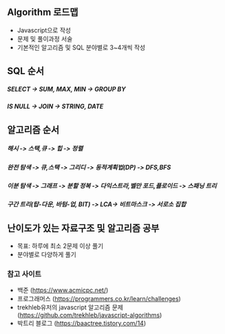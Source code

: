 ## Algorithm 로드맵
+ Javascript으로 작성 
+ 문제 및 풀이과정 서술
+ 기본적인 알고리즘 및 SQL 분야별로 3~4개씩 작성

## SQL 순서
##### SELECT -> SUM, MAX, MIN -> GROUP BY 
##### IS NULL -> JOIN -> STRING, DATE

## 알고리즘 순서
#####   해시 -> 스택,큐 -> 힙 -> 정렬
#####   완전 탐색 -> 큐,스택 -> 그리디 -> 동적계획법(DP) -> DFS,BFS 
#####   이분 탐색 -> 그래프 -> 분할 정복 -> 다익스트라,벨만 포드,플로이드 -> 스패닝 트리
#####   구간 트리(탑-다운, 바텀-업, BIT) -> LCA-> 비트마스크 -> 서로소 집합

## 난이도가 있는 자료구조 및 알고리즘 공부
+ 목표: 하루에 최소 2문제 이상 풀기
+ 분야별로 다양하게 풀기

### 참고 사이트
+ 백준 (https://www.acmicpc.net/)
+ 프로그래머스 (https://programmers.co.kr/learn/challenges)
+ trekhleb유저의 javascript 알고리즘 문제 (https://github.com/trekhleb/javascript-algorithms)
+ 박트리 블로그 (https://baactree.tistory.com/14)
